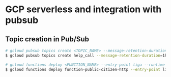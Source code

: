 # GCP serverless and integration with pubsub

## Topic creation in Pub/Sub

```sh
# gcloud pubsub topics create <TOPIC_NAME> --message-retention-duration=1h
$ gcloud pubsub topics create help_call --message-retention-duration=1h
```

```sh
# gcloud functions deploy <FUNCTION_NAME> --entry-point liga --runtime python39 --trigger-topic <TOPIC> --allow-unauthenticated --memory 128MB --region us-central1
$ gcloud functions deploy function-public-citizen-http --entry-point liga --runtime python39 --trigger-topic call_help --allow-unauthenticated --memory 128MB --region us-central1 -
```
